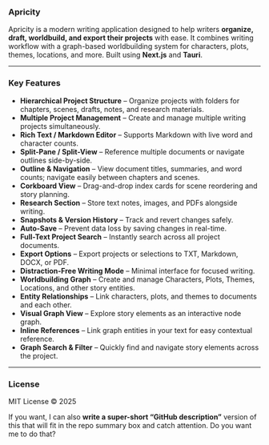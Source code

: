 ### Apricity

Apricity is a modern writing application designed to help writers **organize, draft, worldbuild, and export their projects** with ease.
It combines writing workflow with a graph-based worldbuilding system for characters, plots, themes, locations, and more.
Built using **Next.js** and **Tauri**.

---

### Key Features

* **Hierarchical Project Structure** – Organize projects with folders for chapters, scenes, drafts, notes, and research materials.
* **Multiple Project Management** – Create and manage multiple writing projects simultaneously.
* **Rich Text / Markdown Editor** – Supports Markdown with live word and character counts.
* **Split-Pane / Split-View** – Reference multiple documents or navigate outlines side-by-side.
* **Outline & Navigation** – View document titles, summaries, and word counts; navigate easily between chapters and scenes.
* **Corkboard View** – Drag-and-drop index cards for scene reordering and story planning.
* **Research Section** – Store text notes, images, and PDFs alongside writing.
* **Snapshots & Version History** – Track and revert changes safely.
* **Auto-Save** – Prevent data loss by saving changes in real-time.
* **Full-Text Project Search** – Instantly search across all project documents.
* **Export Options** – Export projects or selections to TXT, Markdown, DOCX, or PDF.
* **Distraction-Free Writing Mode** – Minimal interface for focused writing.
* **Worldbuilding Graph** – Create and manage Characters, Plots, Themes, Locations, and other story entities.
* **Entity Relationships** – Link characters, plots, and themes to documents and each other.
* **Visual Graph View** – Explore story elements as an interactive node graph.
* **Inline References** – Link graph entities in your text for easy contextual reference.
* **Graph Search & Filter** – Quickly find and navigate story elements across the project.

---

### License

MIT License © 2025

If you want, I can also **write a super-short “GitHub description”** version of this that will fit in the repo summary box and catch attention. Do you want me to do that?
